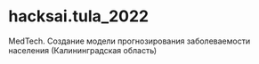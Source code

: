 # hacksai.tula_2022
MedTech. Создание модели прогнозирования заболеваемости населения (Калининградская область)

